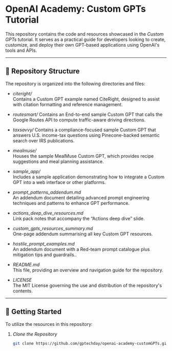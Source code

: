 # OpenAI Academy: Custom GPTs Tutorial

This repository contains the code and resources showcased in the *Custom GPTs* tutorial. It serves as a practical guide for developers looking to create, customize, and deploy their own GPT-based applications using OpenAI's tools and APIs.

---

## 📁 Repository Structure

The repository is organized into the following directories and files:

- *citeright/*  
  Contains a Custom GPT example named CiteRight, designed to assist with citation formatting and reference management.

- *routesmart/*
  Contains an End-to-end sample Custom GPT that calls the Google Routes API to compute traffic-aware driving directions.

- *taxsavvy/*
  Contains a compliance-focused sample Custom GPT that answers U.S. income-tax questions using Pinecone-backed semantic search over IRS publications.

- *mealmuse/*  
  Houses the sample MealMuse Custom GPT, which provides recipe suggestions and meal planning assistance.

- *sample_app/*  
  Includes a sample application demonstrating how to integrate a Custom GPT into a web interface or other platforms.

- *prompt_patterns_addendum.md*  
  An addendum document detailing advanced prompt engineering techniques and patterns to enhance GPT performance.

- *actions_deep_dive_resources.md*  
  Link pack notes that accompany the “Actions deep dive” slide. 

- *custom_gpts_resources_summary.md*  
  One-page addendum summarising all key Custom GPT resources.

- *hostile_prompt_examples.md*  
  An addendum document with a Red-team prompt catalogue plus mitigation tips and guardrails..

- *README.md*  
  This file, providing an overview and navigation guide for the repository.

- *LICENSE*  
  The MIT License governing the use and distribution of the repository's contents.

---

## 🚀 Getting Started

To utilize the resources in this repository:

1. *Clone the Repository*
   ```bash
   git clone https://github.com/gptechday/openai-academy-customGPTs.git
